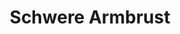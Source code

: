 ---
layout: home
title: Schwere Armbrust
equipment_subtype: Armbrüste
prerequisites:
  - [ 12, Str ]
  - [ 12, Dex ]
range: 100
range_far: 400
damage:
  - [ 1d10, piercing ]
abilities:
  - Zweihändig
  - Vorladen

---